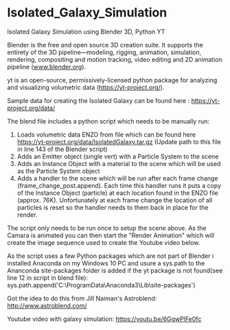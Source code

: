 # Isolated_Galaxy_Simulation
Isolated Galaxy Simulation using Blender 3D, Python YT

Blender is the free and open source 3D creation suite. It supports the entirety of the 3D pipeline—modeling, 
rigging, animation, simulation, rendering, compositing and motion tracking, video editing and 2D animation pipeline (www.blender.org).

yt is an open-source, permissively-licensed python package for analyzing and visualizing volumetric data (https://yt-project.org/).

Sample data for creating the Isolated Galaxy can be found here : https://yt-project.org/data/

The blend file includes a python script which needs to be manually run:

1) Loads volumetric data ENZO from file which can be found here https://yt-project.org/data/IsolatedGalaxy.tar.gz
   (Update path to this file in line 143 of the Blender script) 
2) Adds an Emitter object (single vert) with a Particle System to the scene
3) Adds an Instance Object with a material to the scene which will be used as the Particle System object
4) Adds a handler to the scene which will be run after each frame change (frame_change_post.append). 
   Each time this handler runs it puts a copy of the Instance Object (particle) at each location found in the ENZO file (approx. 76K).
   Unfortunately at each frame change the location of all particles is reset so the handler needs to them back in place for the render.

The script only needs to be run once to setup the scene above. As the Camara is animated you can then start the "Render Animation" which will create the image sequence used to create the Youtube video below.

As the script uses a few Python packages which are not part of Blender i installed Anaconda on my Windows 10 PC and usure a sys.path to the Ananconda site-packages folder is added if the yt package is not found(see line 12 in script in blend file):  sys.path.append('C:\ProgramData\Anaconda3\Lib\site-packages')   

Got the idea to do this from Jill Naiman's Astroblend: http://www.astroblend.com/

Youtube video with galaxy simulation: https://youtu.be/6GgwPlFe0fc
